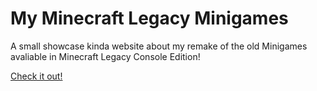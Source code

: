 # My Minecraft Legacy Minigames

A small showcase kinda website about my remake of the old Minigames avaliable in Minecraft Legacy Console Edition!

[Check it out!](https://lukiiy.github.io/legacy-minigames)
